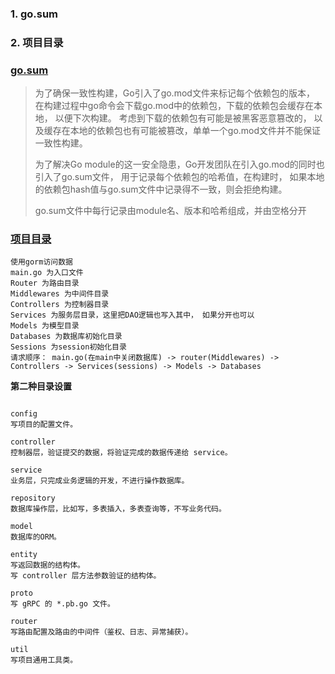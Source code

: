 ### 1. <a id="gosum"></a>go.sum
### 2. <a id="project"></a>项目目录

### [go.sum](#gosum)
>为了确保一致性构建，Go引入了go.mod文件来标记每个依赖包的版本，
> 在构建过程中go命令会下载go.mod中的依赖包，下载的依赖包会缓存在本地，
> 以便下次构建。 考虑到下载的依赖包有可能是被黑客恶意篡改的，
> 以及缓存在本地的依赖包也有可能被篡改，单单一个go.mod文件并不能保证一致性构建。 
> 
> 为了解决Go module的这一安全隐患，Go开发团队在引入go.mod的同时也引入了go.sum文件，
>用于记录每个依赖包的哈希值，在构建时，
>如果本地的依赖包hash值与go.sum文件中记录得不一致，则会拒绝构建。
> 
> go.sum文件中每行记录由module名、版本和哈希组成，并由空格分开
>
### [项目目录](#project)
```
使用gorm访问数据
main.go 为入口文件
Router 为路由目录
Middlewares 为中间件目录 
Controllers 为控制器目录
Services 为服务层目录，这里把DAO逻辑也写入其中， 如果分开也可以 
Models 为模型目录 
Databases 为数据库初始化目录 
Sessions 为session初始化目录 
请求顺序： main.go(在main中关闭数据库) -> router(Middlewares) -> Controllers -> Services(sessions) -> Models -> Databases
```
**第二种目录设置**
```

config
写项目的配置文件。

controller
控制器层，验证提交的数据，将验证完成的数据传递给 service。

service
业务层，只完成业务逻辑的开发，不进行操作数据库。

repository
数据库操作层，比如写，多表插入，多表查询等，不写业务代码。

model
数据库的ORM。

entity
写返回数据的结构体。
写 controller 层方法参数验证的结构体。

proto
写 gRPC 的 *.pb.go 文件。

router
写路由配置及路由的中间件（鉴权、日志、异常捕获）。

util
写项目通用工具类。


```

